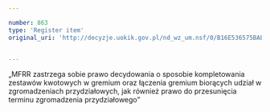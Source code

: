 ```yaml
---

number: 863
type: 'Register item'
original_uri: 'http://decyzje.uokik.gov.pl/nd_wz_um.nsf/0/B16E536575BAED0EC12572DD0032970B?OpenDocument'


---
```


„MFRR zastrzega sobie prawo decydowania o sposobie kompletowania zestawów kwotowych w gremium oraz łączenia gremium biorących udział w zgromadzeniach przydziałowych, jak również prawo do przesunięcia terminu zgromadzenia przydziałowego”
